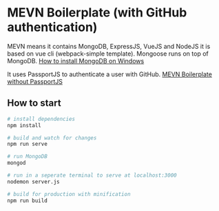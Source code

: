 # MEVN Boilerplate (with GitHub authentication)

MEVN means it contains MongoDB, ExpressJS, VueJS and NodeJS
it is based on vue cli (webpack-simple template).
Mongoose runs on top of MongoDB. [How to install MongoDB on Windows](https://www.youtube.com/watch?v=1uFY60CESlM&t=605s)

It uses PassportJS to authenticate a user with GitHub.
[MEVN Boilerplate without PassportJS](https://github.com/antonderegt/mevn-boilerplate)

## How to start

``` bash
# install dependencies
npm install

# build and watch for changes
npm run serve

# run MongoDB
mongod

# run in a seperate terminal to serve at localhost:3000
nodemon server.js

# build for production with minification
npm run build
```
